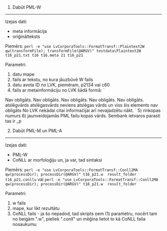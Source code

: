 1. Dabūt PML-W
--------------
Izejas dati:
* meta informācija
* oriģinālteksts

Piemērs:
`perl -e "use LvCorporaTools::FormatTransf::Plaintext2W qw(transformFile); transformFile(@ARGV)" testdata\Plaintext2W t16_p21.txt t16 t16.meta 21 t16_p21`

Parametri:
1) datu mape
2) fails ar tekstu, no kura jāuzbūvē W fails
3) datu avota ID no LVK, piemēram, p2134 vai c60
4) fails ar metainformāciju no LVK šādā formā:
`<docmeta>
  <title>Dokumenta nosaukums (obligāts).</title>
    <source>Nav obligāts.</source>
    <author>Nav obligāts.</author>
    <authorgender>Nav obligāts.</authorgender>
    <published>Nav obligāts.</published>
    <genre>Nav obligāts.</genre>
    <keywords>
      <LM>atslēgvārds</LM>
      <LM>atslēgasvārds</LM>
      <LM>neviens atslēgas vārds un viss šis elements nav obligāts</LM>
    </keywords>
    <misc>No LVK nekādai citai informačijai arī nevajadzētu nākt.</misc>
  </docmeta>`
5) rinkopas numurs
6) jaunveidojamās PML failu kopas vārds. Sembank ietvaros parasti tas ir <avota ID>_p<rindkopas nr>

2. Dabūt PML-M un PML-A
-----------------------
Izejas dati:
* PML-W
* CoNLL ar morfoloģiju un, ja var, tad sintaksi

Piemērs:
`perl -e "use LvCorporaTools::FormatTransf::Conll2MA qw(processDir); processDir(@ARGV)" t16_p21.w  result_folder t16_p21.conllu`
vai
`perl -e "use LvCorporaTools::FormatTransf::Conll2MA qw(processDir); processDir(@ARGV)" t16_p21.w  result_folder`

Parametri:
1) w fails
2) mape, kur likt rezultātu
3) CoNLL fails - ja šo nepadod, tad skripts ņem (1) parametru, nocērt tam no beigām ".w", pieliek ".conll" un mēģina lietot to kā CoNLL faila nosaukumu


